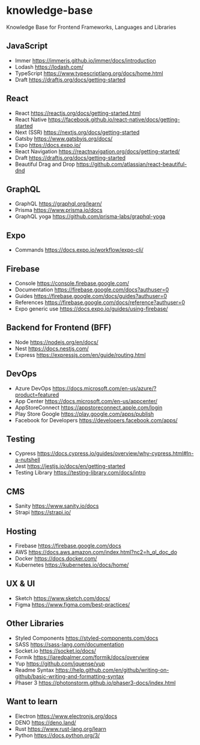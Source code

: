 # knowledge-base
Knowledge Base for Frontend Frameworks, Languages and Libraries

## JavaScript
- Immer https://immerjs.github.io/immer/docs/introduction
- Lodash https://lodash.com/
- TypeScript https://www.typescriptlang.org/docs/home.html
- Draft https://draftjs.org/docs/getting-started

## React

- React https://reactjs.org/docs/getting-started.html
- React Native https://facebook.github.io/react-native/docs/getting-started
- Next (SSR) https://nextjs.org/docs/getting-started
- Gatsby https://www.gatsbyjs.org/docs/
- Expo https://docs.expo.io/
- React Navigation https://reactnavigation.org/docs/getting-started/
- Draft https://draftjs.org/docs/getting-started
- Beautiful Drag and Drop https://github.com/atlassian/react-beautiful-dnd

## GraphQL

- GraphQL https://graphql.org/learn/
- Prisma https://www.prisma.io/docs
- GraphQL yoga https://github.com/prisma-labs/graphql-yoga

## Expo
- Commands https://docs.expo.io/workflow/expo-cli/

## Firebase
- Console https://console.firebase.google.com/
- Documentation https://firebase.google.com/docs?authuser=0
- Guides https://firebase.google.com/docs/guides?authuser=0
- References https://firebase.google.com/docs/reference?authuser=0
- Expo generic use https://docs.expo.io/guides/using-firebase/

## Backend for Frontend (BFF)

- Node https://nodejs.org/en/docs/
- Nest https://docs.nestjs.com/
- Express https://expressjs.com/en/guide/routing.html

## DevOps

- Azure DevOps https://docs.microsoft.com/en-us/azure/?product=featured
- App Center https://docs.microsoft.com/en-us/appcenter/
- AppStoreConnect https://appstoreconnect.apple.com/login
- Play Store Google https://play.google.com/apps/publish
- Facebook for Developers https://developers.facebook.com/apps/

## Testing

- Cypress https://docs.cypress.io/guides/overview/why-cypress.html#In-a-nutshell
- Jest https://jestjs.io/docs/en/getting-started
- Testing Library https://testing-library.com/docs/intro

## CMS

- Sanity https://www.sanity.io/docs
- Strapi https://strapi.io/

## Hosting

- Firebase https://firebase.google.com/docs
- AWS https://docs.aws.amazon.com/index.html?nc2=h_ql_doc_do
- Docker https://docs.docker.com/
- Kubernetes https://kubernetes.io/docs/home/

## UX & UI

- Sketch https://www.sketch.com/docs/
- Figma https://www.figma.com/best-practices/

## Other Libraries

- Styled Components https://styled-components.com/docs
- SASS https://sass-lang.com/documentation
- Socket.io https://socket.io/docs/
- Formik https://jaredpalmer.com/formik/docs/overview
- Yup https://github.com/jquense/yup
- Readme Syntax https://help.github.com/en/github/writing-on-github/basic-writing-and-formatting-syntax
- Phaser 3 https://photonstorm.github.io/phaser3-docs/index.html

## Want to learn

- Electron https://www.electronjs.org/docs
- DENO https://deno.land/
- Rust https://www.rust-lang.org/learn
- Python https://docs.python.org/3/


